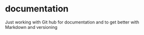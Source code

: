 # documentation

Just working with Git hub for documentation and to get better with Markdown and versioning
